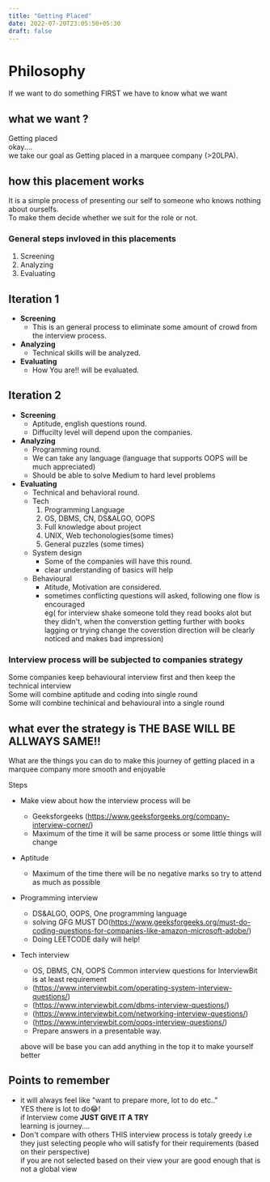 ```yaml
---
title: "Getting Placed"
date: 2022-07-20T23:05:50+05:30
draft: false
---
```

# Philosophy
  If we want to do something FIRST we have to know what we want

## what we want ?
  Getting placed  
  okay....  
  we take our goal as Getting placed in a marquee company (>20LPA).
	
## how this placement works

It is a simple process of presenting our self to someone who knows nothing about ourselfs.  
To make them decide whether we suit for the role or not.
	
### General steps invloved in this placements

1. Screening 
2. Analyzing 
3. Evaluating

## Iteration 1
+ __Screening__   
	* This is an general process to eliminate some amount of crowd from the interview process. 
+ __Analyzing__  
	* Technical skills will be analyzed.   
+ __Evaluating__   
	* How You are!! will be evaluated.  

## Iteration 2
+ __Screening__   
	* Aptitude, english questions round.  
	* Diffucilty level will depend upon the companies.  
+ __Analyzing__  
	* Programming round.  
	* We can take any language (language that supports OOPS will be much appreciated)  
	* Should be able to solve Medium to hard level problems  
+ __Evaluating__   
	* Technical and behavioral round.  
	* Tech  
		1. Programming Language
		2. OS, DBMS, CN, DS&ALGO, OOPS
		3. Full knowledge about project
		4. UNIX, Web techonologies(some times)
		5. General puzzles (some times)
	* System design 
		- Some of the companies will have this round.
		- clear understanding of basics will help
	* Behavioural 
		* Atitude, Motivation are considered. 
		* sometimes conflicting questions will asked, following one flow is encouraged  
		eg( for interview shake someone told they read books alot but they didn't, 
		when the converstion getting further with books lagging or trying change the coverstion direction 
		will be clearly noticed and makes bad impression)
			
### Interview process will be subjected to companies strategy

Some companies keep behavioural interview first and then keep the technical interview  
Some will combine aptitude and coding into single round   
Some will combine techinical and behavioural into a single round   

## what ever the strategy is THE BASE WILL BE ALLWAYS SAME!!


What are the things you can do to make this journey of getting placed in a marquee company more smooth and enjoyable

Steps 
	
* Make view about how the interview process will be
	+ Geeksforgeeks (https://www.geeksforgeeks.org/company-interview-corner/)
	+ Maximum of the time it will be same process or some little things will change
* Aptitude 
	+ Maximum of the time there will be no negative marks so try to attend as much as possible	
* Programming interview
	+ DS&ALGO, OOPS, One programming language
	+ solving GFG MUST DO(https://www.geeksforgeeks.org/must-do-coding-questions-for-companies-like-amazon-microsoft-adobe/)
	+ Doing LEETCODE daily will help!
		
* Tech interview
	+ OS, DBMS, CN, OOPS Common interview questions for InterviewBit is at least requirement 
	+ (https://www.interviewbit.com/operating-system-interview-questions/)
	+ (https://www.interviewbit.com/dbms-interview-questions/)
	+ (https://www.interviewbit.com/networking-interview-questions/)
	+ (https://www.interviewbit.com/oops-interview-questions/)
	+ Prepare answers in a presentable way. 

	above will be base you can add anything in the top it to make yourself better
	
## Points to remember
* it will always feel like "want to prepare more, lot to do etc.."  
YES there is lot to do😂!  
if Interview come __JUST GIVE IT A TRY__  
learning is journey....   
* Don't compare with others THIS interview process is totaly greedy i.e    
  they just selecting people who will satisfy for their requirements (based on their perspective)  
  if you are not selected based on their view your are good enough that is not a global view 
	
